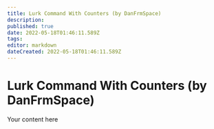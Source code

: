 ```yaml
---
title: Lurk Command With Counters (by DanFrmSpace)
description: 
published: true
date: 2022-05-18T01:46:11.589Z
tags: 
editor: markdown
dateCreated: 2022-05-18T01:46:11.589Z
---
```


# Lurk Command With Counters (by DanFrmSpace)
Your content here
